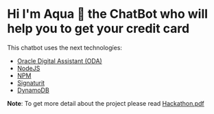 # Hi I'm Aqua 🤖 the ChatBot who will help you to get your credit card


This chatbot uses the next technologíes: 

- [Oracle Digital Assistant (ODA)](https://www.oracle.com/chatbots/)
- [NodeJS](https://nodejs.org/en/)
- [NPM](https://www.npmjs.com/)
- [Signaturit](https://www.signaturit.com/es/)
- [DynamoDB](https://aws.amazon.com/es/dynamodb/?trk=74365dcd-ec2d-40b2-a201-8d654d09350d&sc_channel=ps&s_kwcid=AL!4422!3!590500029985!e!!g!!dynamodb&ef_id=Cj0KCQjwqc6aBhC4ARIsAN06NmO4Y9jDVQOL6hIjPincb0LC9hnT237RXOwCwIQZBcnwhRt99uCwg-8aAlE-EALw_wcB:G:s&s_kwcid=AL!4422!3!590500029985!e!!g!!dynamodb)


<b>Note</b>: To get more detail about the project please read [Hackathon.pdf](https://github.com/BrayanQuirino/creando_oportunidades/blob/master/Hackathon.pdf) 